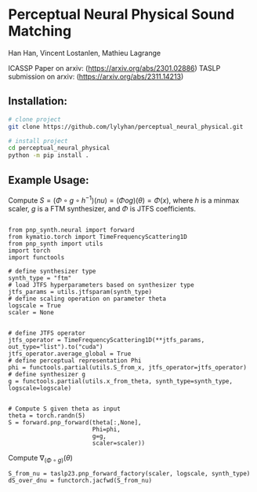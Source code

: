 
# Perceptual Neural Physical Sound Matching
Han Han, Vincent Lostanlen, Mathieu Lagrange

ICASSP Paper on arxiv: (https://arxiv.org/abs/2301.02886)
TASLP submission on arxiv: (https://arxiv.org/abs/2311.14213)

## Installation:

```bash
# clone project   
git clone https://github.com/lylyhan/perceptual_neural_physical.git

# install project   
cd perceptual_neural_physical
python -m pip install .

```

## Example Usage:
Compute $S = (\Phi \circ g \circ h^{-1})(nu) = (\Phi o g)(\theta) = \Phi(x)$, where $h$ is a minmax scaler, $g$ is a FTM synthesizer, and $\Phi$ is JTFS coefficients.
```

from pnp_synth.neural import forward
from kymatio.torch import TimeFrequencyScattering1D
from pnp_synth import utils
import torch
import functools

# define synthesizer type
synth_type = "ftm"
# load JTFS hyperparameters based on synthesizer type
jtfs_params = utils.jtfsparam(synth_type)
# define scaling operation on parameter theta
logscale = True
scaler = None


# define JTFS operator 
jtfs_operator = TimeFrequencyScattering1D(**jtfs_params, out_type="list").to("cuda")
jtfs_operator.average_global = True
# define perceptual representation Phi
phi = functools.partial(utils.S_from_x, jtfs_operator=jtfs_operator)
# define synthesizer g
g = functools.partial(utils.x_from_theta, synth_type=synth_type, logscale=logscale)


# Compute S given theta as input
theta = torch.randn(5)
S = forward.pnp_forward(theta[:,None], 
                        Phi=phi,
                        g=g, 
                        scaler=scaler))

```

Compute $\nabla_{(\Phi \circ g)} (\theta)$

```
S_from_nu = taslp23.pnp_forward_factory(scaler, logscale, synth_type)
dS_over_dnu = functorch.jacfwd(S_from_nu)
```
